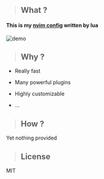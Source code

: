 > ## What ?

#### This is my [nvim config](https://github.com/justforbeatit/nvim-config-by-lua) written by lua

![demo](https://user-images.githubusercontent.com/95928415/155913674-26ddc0a1-baef-4797-b748-de377caedb3e.gif)

> ## Why ?

- Really fast

- Many powerful plugins

- Highly customizable

- ...

> ## How ?

Yet nothing provided

> ## License

MIT
